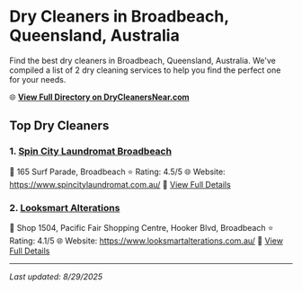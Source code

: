 # Dry Cleaners in Broadbeach, Queensland, Australia

Find the best dry cleaners in Broadbeach, Queensland, Australia. We've compiled a list of 2 dry cleaning services to help you find the perfect one for your needs.

🌐 **[View Full Directory on DryCleanersNear.com](https://drycleanersnear.com/city/Australia/Queensland/Broadbeach)**

## Top Dry Cleaners

### 1. [Spin City Laundromat Broadbeach](https://drycleanersnear.com/dryCleaner/68aa738839cc7c0899005bdf/spin-city-laundromat-broadbeach)
📍 165 Surf Parade, Broadbeach
⭐ Rating: 4.5/5
🌐 Website: https://www.spincitylaundromat.com.au/
🔗 [View Full Details](https://drycleanersnear.com/dryCleaner/68aa738839cc7c0899005bdf/spin-city-laundromat-broadbeach)

### 2. [Looksmart Alterations](https://drycleanersnear.com/dryCleaner/68aa733639cc7c0899005929/looksmart-alterations)
📍 Shop 1504, Pacific Fair Shopping Centre, Hooker Blvd, Broadbeach
⭐ Rating: 4.1/5
🌐 Website: https://www.looksmartalterations.com.au/
🔗 [View Full Details](https://drycleanersnear.com/dryCleaner/68aa733639cc7c0899005929/looksmart-alterations)


---

*Last updated: 8/29/2025*
